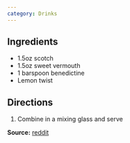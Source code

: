```yaml
---
category: Drinks
---
```


## Ingredients

- 1.5oz scotch
- 1.5oz sweet vermouth
- 1 barspoon benedictine
- Lemon twist

## Directions

1. Combine in a mixing glass and serve

**Source:** [reddit](https://www.reddit.com/r/Scotch/comments/1jo338/rscotch_i_present_to_you_the_bobby_burns_cocktail/)
